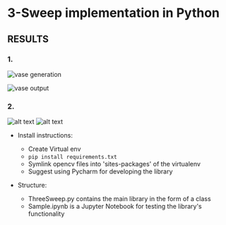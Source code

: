 # 3-Sweep implementation in Python

## RESULTS

### 1.
![vase generation](https://github.com/mukulhase/3-Sweep-Library/blob/master/results/vase3/vase3_final.png)

![vase output](https://github.com/mukulhase/3-Sweep-Library/blob/master/results/vase3/vase3_final_results.png)

### 2.
![alt text](https://github.com/mukulhase/3-Sweep-Library/blob/master/results/tap/tap_final.png)
![alt text](https://github.com/mukulhase/3-Sweep-Library/blob/master/results/tap/tap_final_result.png)

- Install instructions:
    - Create Virtual env
    - `pip install requirements.txt`
    - Symlink opencv files into 'sites-packages' of the virtualenv
    - Suggest using Pycharm for developing the library    

- Structure:
    - ThreeSweep.py contains the main library in the form of a class
    - Sample.ipynb is a Jupyter Notebook for testing the library's functionality
